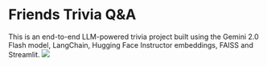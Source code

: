 # Friends Trivia Q&A
This is an end-to-end LLM-powered trivia project built using the Gemini 2.0 Flash model, LangChain, Hugging Face Instructor embeddings, FAISS and Streamlit.
![](Friends-Trivia-Q-A/Sample.png)
